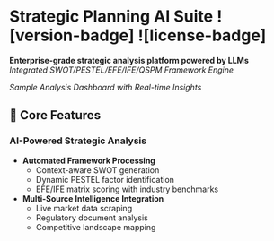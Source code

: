 # Strategic Planning AI Suite ![version-badge] ![license-badge]

**Enterprise-grade strategic analysis platform powered by LLMs**  
*Integrated SWOT/PESTEL/EFE/IFE/QSPM Framework Engine*

*Sample Analysis Dashboard with Real-time Insights*

## 🚀 Core Features
### AI-Powered Strategic Analysis
- **Automated Framework Processing**  
  - Context-aware SWOT generation
  - Dynamic PESTEL factor identification
  - EFE/IFE matrix scoring with industry benchmarks
- **Multi-Source Intelligence Integration**
  - Live market data scraping
  - Regulatory document analysis
  - Competitive landscape mapping
